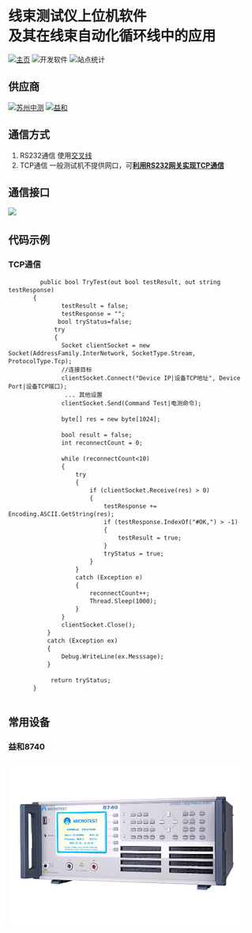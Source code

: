 # 线束测试仪上位机软件<br>及其在线束自动化循环线中的应用

[![主页](http://seedunk.com/badge/github-seedunk.net.harnesstester.svg)](https://github.com/fakra-automation-solution/seedunk.net.harnesstester)  ![开发软件](http://seedunk.com/badge/code-framework48%20.net6.ic-dotnet.cbg-green.svg) ![站点统计](http://seedunk.com/badge/gh-sdn-harnesstester.svg)
## 供应商
  [![苏州中测](http://seedunk.com/badge/hctest.svg)](http://seedunk.com/badge/hctest.html) [![益和](http://seedunk.com/badge/microtest.svg)](http://seedunk.com/badge/microtest.html)

 
## 通信方式
1. RS232通信
   使用[交叉线](#)
3. TCP通信
   一般测试机不提供网口，可[**利用RS232网关实现TCP通信**](#)
   
## 通信接口
  <img src="http://seedunk.com/media/@va35d57f6d5264.w-640.svg">

## 代码示例
### TCP通信

```cshare
         public bool TryTest(out bool testResult, out string testResponse)
       {
               testResult = false;
               testResponse = "";
              bool tryStatus=false;
             try
             {  
               Socket clientSocket = new Socket(AddressFamily.InterNetwork, SocketType.Stream, ProtocolType.Tcp);
               //连接目标   
               clientSocket.Connect("Device IP|设备TCP地址", Device Port|设备TCP端口);
                ... 其他设置
               clientSocket.Send(Command Test|电测命令);
      
               byte[] res = new byte[1024];
           
               bool result = false;
               int reconnectCount = 0;
              
               while (reconnectCount<10)
               {
                   try
                   {
                       if (clientSocket.Receive(res) > 0)
                       {
                           testResponse += Encoding.ASCII.GetString(res); 
                           if (testResponse.IndexOf("#OK,") > -1)
                           {
                               testResult = true;
                           } 
                           tryStatus = true;  
                       }
                   }
                   catch (Exception e)
                   {   
                       reconnectCount++; 
                       Thread.Sleep(1000);
                   } 
               }
               clientSocket.Close(); 
           }
           catch (Exception ex)
           {
               Debug.WriteLine(ex.Messsage);
           }
      
            return tryStatus;
       }
       
```

## 常用设备
### 益和8740
  <img src="microtest-8740.jpg" width=480 >
  









